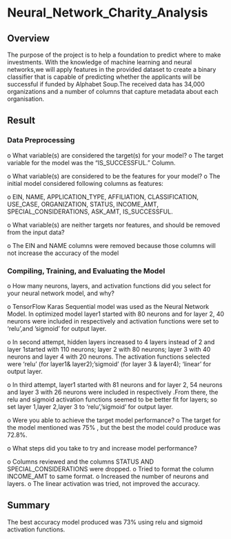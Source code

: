 # Neural_Network_Charity_Analysis

## Overview

The purpose of the project is to help a foundation to predict where to make investments. With  the knowledge of machine learning and neural networks,we will apply features in the provided dataset to create a binary classifier that is capable of predicting whether the applicants will be successful if funded by Alphabet Soup.The received data has 34,000 organizations and a number of columns that capture metadata about each organisation.


## Result

 ### Data Preprocessing
 
o	What variable(s) are considered the target(s) for your model?
o	The target variable for the model was the “IS_SUCCESSFUL.” Column.

o	What variable(s) are considered to be the features for your model?
o	The initial model considered following columns as features:

o	 EIN, NAME, APPLICATION_TYPE, AFFILIATION, CLASSIFICATION, USE_CASE, ORGANIZATION, STATUS, INCOME_AMT, SPECIAL_CONSIDERATIONS, ASK_AMT, IS_SUCCESSFUL.

o	What variable(s) are neither targets nor features, and should be removed from the input data?

o	The EIN and NAME columns were removed because those columns will not increase the accuracy of the model

###	Compiling, Training, and Evaluating the Model

o	How many neurons, layers, and activation functions did you select for your neural network model, and why?

o	TensorFlow Karas Sequential model was used as the Neural Network Model. In optimized model layer1 started with 80 neurons and for layer 2, 40 neurons were included in respectively and activation functions were set to ‘relu’,and ’sigmoid’ for output layer.

o	In second attempt, hidden layers increased to 4 layers instead of 2 and layer 1started with 110 neurons; layer 2 with 80 neurons; layer 3 with 40 neurons and layer 4 with 20 neurons. The activation functions selected were ‘relu’ (for layer1& layer2);’sigmoid’ (for layer 3 & layer4); ‘linear’ for output layer.

o	In third attempt, layer1 started with 81 neurons and for layer 2, 54 neurons and layer 3 with 26 neurons were included in respectively .From there, the relu and sigmoid activation functions seemed to be better fit for layers; so set layer 1,layer 2,layer 3 to ‘relu’,’sigmoid’ for output layer.

o	Were you able to achieve the target model performance?
o	The target for the model mentioned was 75% , but the best the model could produce was 72.8%.

o	What steps did you take to try and increase model performance?

o	Columns reviewed and the columns STATUS AND SPECIAL_CONSIDERATIONS  were dropped.
o	Tried to format the column INCOME_AMT to same format.
o	Increased the number of neurons and layers.
o	The linear activation was tried, not improved the accuracy.

## Summary
  The best accuracy model produced was 73% using relu and sigmoid activation functions. 

